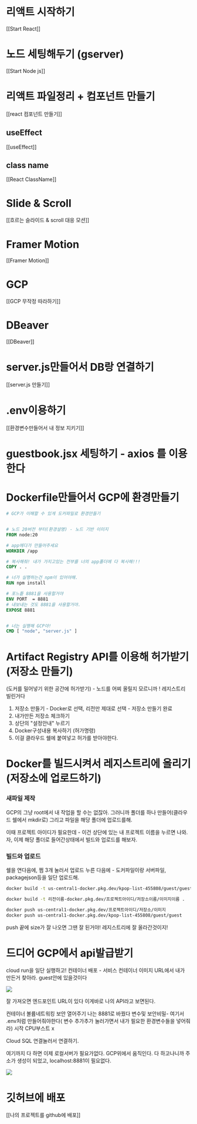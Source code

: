 
# 리액트 시작하기
[[Start React]]


# 노드 세팅해두기 (gserver)
[[Start Node js]]


# 리액트 파일정리 + 컴포넌트 만들기
[[react 컴포넌트 만들기]]

## useEffect
[[useEffect]]
## class name 
[[React ClassName]]



# Slide & Scroll
[[흐르는 슬라이드 & scroll 대응 모션]]



# Framer Motion
[[Framer Motion]]



# GCP
[[GCP 무작정 따라하기]]



# DBeaver
[[DBeaver]]



# server.js만들어서 DB랑 연결하기
[[server.js 만들기]]


# .env이용하기
[[환경변수만들어서 내 정보 지키기]]


# guestbook.jsx 세팅하기 - axios 를 이용한다




# Dockerfile만들어서 GCP에 환경만들기

```dockerfile
# GCP가 이해할 수 있게 도커파일로 환경만들기


# 노드 20버전 부터(환경설명) - 노드 기반 이미지 
FROM node:20

# app에다가 만들어주세요
WORKDIR /app

# 복사해줘! 내가 가지고있는 전부를 너의 app폴더에 다 복사해!!!
COPY . .

# 너가 실행하는건 npm이 있어야해. 
RUN npm install

# 포느틑 8881을 사용할거야
ENV PORT  = 8881
# 내보내는 것도 8881을 사용할거야.
EXPOSE 8881 


# 너는 실행해 GCP야!
CMD [ "node", "server.js" ]
```


# Artifact Registry API를 이용해 허가받기(저장소 만들기)
(도커를 밀어넣기 위한 공간에 허가받기) - 노드를 어찌 올릴지 모르니까 ! 레지스트리 빌린거다
1. 저장소 만들기 - Docker로 선택, 리전만 제대로 선택 - 저장소 만들기 완료 
2. 내가만든 저장소 체크하기
3. 상단의 "설정안내" 누르기
4. Docker구성내용 복사하기 (허가명령)
5. 이걸 클라우드 쉘에 붙여넣고 허가를 받아야한다.

# Docker를 빌드시켜서 레지스트리에 올리기(저장소에 업로드하기)

### 새파일 제작

GCP의 그냥  root에서 내 작업을 할 수는 없잖아. 그러니까 폴더를 하나 만들어(클라우드 쉘에서 mkdir로)
그리고 파일을 해당 폴더에 업로드를해.

이때 프로젝트 아이디가 필요한데 - 이건 상단에 있는 내 프로젝트 이름을 누르면 나와.
자, 이제 해당 폴더로 들어간상태에서 빌드와 업로드를 해보자.

### 빌드와 업로드

쉘을 연다음에, 쩜 3개 눌러서 업로드 누른 다음에 -  도커파일이랑 서버파일, packagejson등을 일단 업로드해.

```bash
docker build -t us-central1-docker.pkg.dev/kpop-list-455808/guest/guest .

docker build -t 리전이름-docker.pkg.dev/프로젝트아이디/저장소이름/이미지이름 .
```

```bash
docker push us-central1-docker.pkg.dev/프로젝트아이디/저장소/이미지
docker push us-central1-docker.pkg.dev/kpop-list-455808/guest/guest
```

push 끝에 size가 잘 나오면 그땐 잘 된거야! 레지스트리에 잘 올라간것이지!


# 드디어 GCP에서 api발급받기

cloud run을 일단 실행하고!
컨테이너 배포 - 서비스
컨테이너 이미지 URL에서 내가 만든거 찾아라. guest안에 있을것이다

![](https://i.imgur.com/2BzKbn7.png)

잘 가져오면 엔드포인트 URL이 있다
이게바로 나의 API라고 보면된다.

컨테이너 볼륨네트워킹 보안 열어주기
나는 8881로 바꿨다
변수및 보안비밀- 여기서 .env처럼 만들어줘야한다( 변수 추가추가 눌러가면서 내가 필요한 환경변수들을 넣어줘라)
시작 CPU부스트  x

Cloud SQL 연결눌러서 연결하기. 

여기까지 다 하면 이제 로컬서버가 필요가없다. GCP위에서 움직인다.
다 하고나니까 주소가 생성이 되었고, localhost:8881이 필요없다. 

![](https://i.imgur.com/mVCfDAi.png)





# 깃허브에 배포

[[나의 프로젝트를 github에 배포]]

